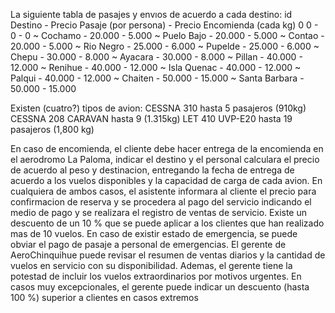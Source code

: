 La siguiente tabla de pasajes y envıos de acuerdo a cada destino:
id      Destino         - Precio Pasaje (por persona) - Precio Encomienda (cada kg)
0       0               - 0                           - 0
~       Cochamo         - 20.000                      - 5.000
~       Puelo Bajo      - 20.000                      - 5.000
~       Contao          - 20.000                      - 5.000
~       Rio Negro       - 25.000                      - 6.000
~       Pupelde         - 25.000                      - 6.000
~       Chepu           - 30.000                      - 8.000
~       Ayacara         - 30.000                      - 8.000
~       Pillan          - 40.000                      - 12.000
~       Renihue         - 40.000                      - 12.000
~       Isla Quenac     - 40.000                      - 12.000
~       Palqui          - 40.000                      - 12.000
~       Chaiten         - 50.000                      - 15.000
~       Santa Barbara   - 50.000                      - 15.000

Existen (cuatro?) tipos de avion: 
CESSNA 310 hasta 5 pasajeros (910kg)
CESSNA 208 CARAVAN hasta 9 (1.315kg) 
LET 410 UVP-E20 hasta 19 pasajeros (1,800 kg)

En caso de encomienda, el cliente debe hacer entrega de la encomienda en el aerodromo La
Paloma, indicar el destino y el personal calculara el precio de acuerdo al peso y destinacion,
entregando la fecha de entrega de acuerdo a los vuelos disponibles y la capacidad de carga de cada
avion.
En cualquiera de ambos casos, el asistente informara al cliente el precio para confirmacion de
reserva y se procedera al pago del servicio indicando el medio de pago y se realizara el registro
de ventas de servicio. Existe un descuento de un 10 % que se puede aplicar a los clientes que han
realizado mas de 10 vuelos. En caso de existir estado de emergencia, se puede obviar el pago de
pasaje a personal de emergencias.
El gerente de AeroChinquihue puede revisar el resumen de ventas diarios y la cantidad de
vuelos en servicio con su disponibilidad. Ademas, el gerente tiene la potestad de incluir los vuelos
extraordinarios por motivos urgentes. En casos muy excepcionales, el gerente puede indicar un
descuento (hasta 100 %) superior a clientes en casos extremos